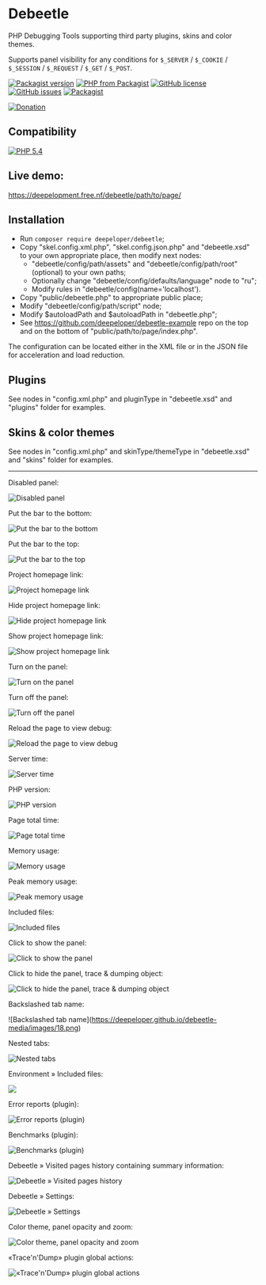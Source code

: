 # Debeetle
PHP Debugging Tools supporting third party plugins, skins and color themes.

Supports panel visibility for any conditions for `$_SERVER` / `$_COOKIE` / `$_SESSION` / `$_REQUEST` / `$_GET` / `$_POST`.

[![Packagist version](https://img.shields.io/packagist/v/deepeloper/debeetle)](https://packagist.org/packages/deepeloper/debeetle)
[![PHP from Packagist](https://img.shields.io/packagist/php-v/deepeloper/debeetle.svg)](http://php.net/)
[![GitHub license](https://img.shields.io/github/license/deepeloper/debeetle.svg)](https://github.com/deepeloper/debeetle/blob/main/LICENSE)
[![GitHub issues](https://img.shields.io/github/issues-raw/deepeloper/debeetle.svg)](https://github.com/deepeloper/debeetle/issues)
[![Packagist](https://img.shields.io/packagist/dt/deepeloper/debeetle.svg)](https://packagist.org/packages/deepeloper/debeetle)

[![Donation](https://img.shields.io/badge/Donation-Visa,%20MasterCard,%20Maestro,%20UnionPay,%20YooMoney,%20МИР-red)](https://yoomoney.ru/to/41001351141494)

## Compatibility
[![PHP 5.4](https://img.shields.io/badge/PHP->=5.4-%237A86B8)]()

## Live demo:
https://deepelopment.free.nf/debeetle/path/to/page/

## Installation
* Run `composer require deepeloper/debeetle`;
* Copy "skel.config.xml.php", "skel.config.json.php" and "debeetle.xsd" to your own appropriate place, then modify next nodes:
    * "debeetle/config/path/assets" and "debeetle/config/path/root" (optional) to your own paths;
    * Optionally change "debeetle/config/defaults/language" node to "ru";
    * Modify rules in "debeetle/config(name='localhost').
* Copy "public/debeetle.php" to appropriate public place;
* Modify "debeetle/config/path/script" node;
* Modify $autoloadPath and $autoloadPath in "debeetle.php";
* See https://github.com/deepeloper/debeetle-example repo on the top and on the bottom of "public/path/to/page/index.php". 

The configuration can be located either in the XML file or in the JSON file for acceleration and load reduction.

## Plugins
See <plugin/> nodes in "config.xml.php" and pluginType in "debeetle.xsd" and "plugins" folder for examples.  

## Skins &amp; color themes
See <skin/> nodes in "config.xml.php" and skinType/themeType in "debeetle.xsd" and "skins" folder for examples.

---
Disabled panel:

![Disabled panel](https://deepeloper.github.io/debeetle-media/images/01.png?1)

Put the bar to the bottom:

![Put the bar to the bottom](https://deepeloper.github.io/debeetle-media/images/02.png?1)

Put the bar to the top:

![Put the bar to the top](https://deepeloper.github.io/debeetle-media/images/03.png?1)

Project homepage link:

![Project homepage link](https://deepeloper.github.io/debeetle-media/images/04.png?1)

Hide project homepage link:

![Hide project homepage link](https://deepeloper.github.io/debeetle-media/images/05.png?1)

Show project homepage link:

![Show project homepage link](https://deepeloper.github.io/debeetle-media/images/06.png?1)

Turn on the panel:

![Turn on the panel](https://deepeloper.github.io/debeetle-media/images/07.png?1)

Turn off the panel:

![Turn off the panel](https://deepeloper.github.io/debeetle-media/images/08.png?1)

Reload the page to view debug:

![Reload the page to view debug](https://deepeloper.github.io/debeetle-media/images/09.png?1)

Server time:

![Server time](https://deepeloper.github.io/debeetle-media/images/10.png?1)

PHP version:

![PHP version](https://deepeloper.github.io/debeetle-media/images/11.png?1)

Page total time:

![Page total time](https://deepeloper.github.io/debeetle-media/images/12.png)

Memory usage:

![Memory usage](https://deepeloper.github.io/debeetle-media/images/13.png)

Peak memory usage:

![Peak memory usage](https://deepeloper.github.io/debeetle-media/images/14.png)

Included files:

![Included files](https://deepeloper.github.io/debeetle-media/images/15.png)

Click to show the panel:

![Click to show the panel](https://deepeloper.github.io/debeetle-media/images/16.png)

Click to hide the panel, trace &amp; dumping object:

![Click to hide the panel, trace &amp; dumping object](https://deepeloper.github.io/debeetle-media/images/.png)

Backslashed tab name\:

![Backslashed tab name\](https://deepeloper.github.io/debeetle-media/images/18.png)

Nested tabs:

![Nested tabs](https://deepeloper.github.io/debeetle-media/images/19.png)

Environment &raquo; Included files:

![](https://deepeloper.github.io/debeetle-media/images/20.png)

Error reports (plugin):

![Error reports (plugin)](https://deepeloper.github.io/debeetle-media/images/21.png)

Benchmarks (plugin):

![Benchmarks (plugin)](https://deepeloper.github.io/debeetle-media/images/22.png)

Debeetle &raquo; Visited pages history containing summary information:

![Debeetle &raquo; Visited pages history](https://deepeloper.github.io/debeetle-media/images/23.png)

Debeetle &raquo; Settings:

![Debeetle &raquo; Settings](https://deepeloper.github.io/debeetle-media/images/24.png)

Color theme, panel opacity and zoom:

![Color theme, panel opacity and zoom](https://deepeloper.github.io/debeetle-media/images/25.png)

&laquo;Trace&apos;n&apos;Dump&raquo; plugin global actions:

![&laquo;Trace&apos;n&apos;Dump&raquo; plugin global actions](https://deepeloper.github.io/debeetle-media/images/26.png)
